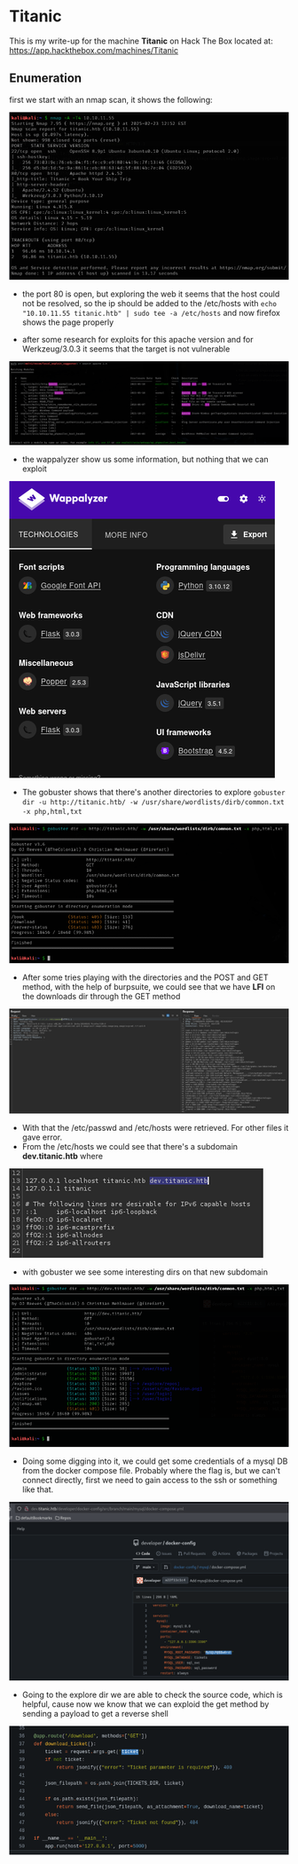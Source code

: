 # Titanic

This is my write-up for the machine **Titanic** on Hack The Box located at: https://app.hackthebox.com/machines/Titanic

## Enumeration

first we start with an nmap scan, it shows the following:

![nmapScan](./Imgs/Titanic/nmapScan.png)

- the port 80 is open, but exploring the web it seems that the host could not be resolved, so the ip should be added to the /etc/hosts with `echo "10.10.11.55 titanic.htb" | sudo tee -a /etc/hosts` and now firefox shows the page properly

- after some research for exploits for this apache version and for Werkzeug/3.0.3 it seems that the target is not vulnerable

![msfApacheSearch](./Imgs/Titanic/msfApacheSearch.png)

- the wappalyzer show us some information, but nothing that we can exploit

![wappalyzerReport](./Imgs/Titanic/wappalyzerReport.png)

- The gobuster shows that there's another directories to explore `gobuster dir -u http://titanic.htb/ -w /usr/share/wordlists/dirb/common.txt -x php,html,txt`

![gobusterReport](./Imgs/Titanic/gobusterReport.png)

- After some tries playing with the directories and the POST and GET method, with the help of burpsuite, we could see that we have **LFI** on the downloads dir through the GET method

![lfiDownloads](./Imgs/Titanic/lfiDownloads.png)

- With that the /etc/passwd and /etc/hosts were retrieved. For other files it gave error.
- From the /etc/hosts we could see that there's a subdomain **dev.titanic.htb** where 

![titanicHosts](./Imgs/Titanic/titanicHosts.png)

- with gobuster we see some interesting dirs on that new subdomain

![gobusterReportOfDev](./Imgs/Titanic/gobusterReportOfDev.png)

- Doing some digging into it, we could get some credentials of a mysql DB from the docker compose file. Probably where the flag is, but we can't connect directly, first we need to gain access to the ssh or something like that.

![mysqlDockerCreds](./Imgs/Titanic/mysqlDockerCreds.png)

- Going to the explore dir we are able to check the source code, which is helpful, cause now we know that we can exploid the get method by sending a payload to get a reverse shell

![sourceCode](./Imgs/Titanic/sourceCode.png)

